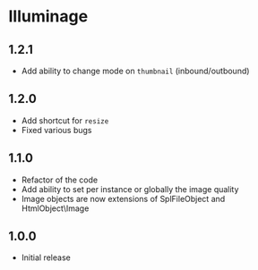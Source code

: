 # Illuminage

## 1.2.1

- Add ability to change mode on `thumbnail` (inbound/outbound)

## 1.2.0

- Add shortcut for `resize`
- Fixed various bugs

## 1.1.0

- Refactor of the code
- Add ability to set per instance or globally the image quality
- Image objects are now extensions of SplFileObject and HtmlObject\Image

## 1.0.0

- Initial release